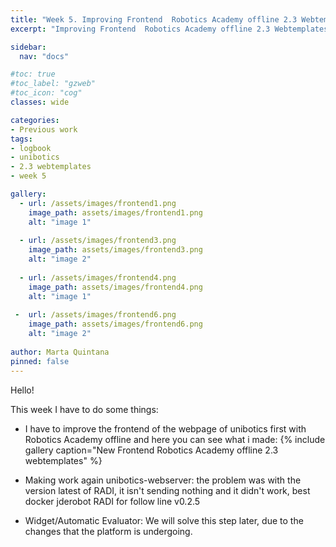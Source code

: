 ```yaml
---
title: "Week 5. Improving Frontend  Robotics Academy offline 2.3 Webtemplates 22/12/2020"
excerpt: "Improving Frontend  Robotics Academy offline 2.3 Webtemplates"

sidebar:
  nav: "docs"

#toc: true
#toc_label: "gzweb"
#toc_icon: "cog"
classes: wide

categories:
- Previous work
tags:
- logbook
- unibotics
- 2.3 webtemplates
- week 5

gallery:
  - url: /assets/images/frontend1.png
    image_path: assets/images/frontend1.png
    alt: "image 1"
    
  - url: /assets/images/frontend3.png
    image_path: assets/images/frontend3.png
    alt: "image 2"
    
  - url: /assets/images/frontend4.png
    image_path: assets/images/frontend4.png
    alt: "image 1"
    
 -  url: /assets/images/frontend6.png
    image_path: assets/images/frontend6.png
    alt: "image 2"
    
author: Marta Quintana
pinned: false
---
```


Hello!

This week I have to do some things:

-  I have to improve the frontend of the webpage of unibotics first with Robotics Academy offline and here you can see what i made:
{% include gallery caption="New Frontend Robotics Academy offline 2.3 webtemplates" %}

- Making work again unibotics-webserver: the problem was with the version latest of RADI, it isn't sending nothing and it didn't work, best docker jderobot RADI for follow line v0.2.5

- Widget/Automatic Evaluator: We will solve this step later, due to the changes that the platform is undergoing.
